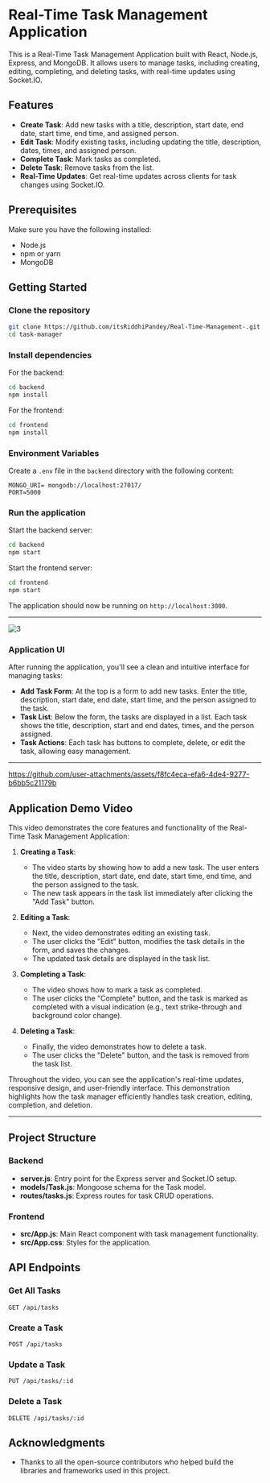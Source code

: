 # Real-Time Task Management Application

This is a Real-Time Task Management Application built with React, Node.js, Express, and MongoDB. It allows users to manage tasks, including creating, editing, completing, and deleting tasks, with real-time updates using Socket.IO.

## Features

- **Create Task**: Add new tasks with a title, description, start date, end date, start time, end time, and assigned person.
- **Edit Task**: Modify existing tasks, including updating the title, description, dates, times, and assigned person.
- **Complete Task**: Mark tasks as completed.
- **Delete Task**: Remove tasks from the list.
- **Real-Time Updates**: Get real-time updates across clients for task changes using Socket.IO.

## Prerequisites

Make sure you have the following installed:

- Node.js
- npm or yarn
- MongoDB

## Getting Started

### Clone the repository

```bash
git clone https://github.com/itsRiddhiPandey/Real-Time-Management-.git
cd task-manager
```

### Install dependencies

For the backend:

```bash
cd backend
npm install
```

For the frontend:

```bash
cd frontend
npm install
```

### Environment Variables

Create a `.env` file in the `backend` directory with the following content:

```
MONGO_URI= mongodb://localhost:27017/
PORT=5000
```

### Run the application

Start the backend server:

```bash
cd backend
npm start
```

Start the frontend server:

```bash
cd frontend
npm start
```

The application should now be running on `http://localhost:3000`.

---


![3](https://github.com/user-attachments/assets/f0de57ac-c8eb-47f9-a6cd-9837766126d1)

### Application UI
After running the application, you'll see a clean and intuitive interface for managing tasks:
- **Add Task Form**: At the top is a form to add new tasks. Enter the title, description, start date, end date, start time, and the person assigned to the task.
- **Task List**: Below the form, the tasks are displayed in a list. Each task shows the title, description, start and end dates, times, and the person assigned.
- **Task Actions**: Each task has buttons to complete, delete, or edit the task, allowing easy management.


---



https://github.com/user-attachments/assets/f8fc4eca-efa6-4de4-9277-b6bb5c21179b



## Application Demo Video

This video demonstrates the core features and functionality of the Real-Time Task Management Application:

1. **Creating a Task**:
   - The video starts by showing how to add a new task. The user enters the title, description, start date, end date, start time, end time, and the person assigned to the task. 
   - The new task appears in the task list immediately after clicking the "Add Task" button.

2. **Editing a Task**:
   - Next, the video demonstrates editing an existing task. 
   - The user clicks the "Edit" button, modifies the task details in the form, and saves the changes.
   - The updated task details are displayed in the task list.

3. **Completing a Task**:
   - The video shows how to mark a task as completed.
   - The user clicks the "Complete" button, and the task is marked as completed with a visual indication (e.g., text strike-through and background color change).

4. **Deleting a Task**:
   - Finally, the video demonstrates how to delete a task.
   - The user clicks the "Delete" button, and the task is removed from the task list.

Throughout the video, you can see the application's real-time updates, responsive design, and user-friendly interface. This demonstration highlights how the task manager efficiently handles task creation, editing, completion, and deletion.

---


## Project Structure

### Backend

- **server.js**: Entry point for the Express server and Socket.IO setup.
- **models/Task.js**: Mongoose schema for the Task model.
- **routes/tasks.js**: Express routes for task CRUD operations.

### Frontend

- **src/App.js**: Main React component with task management functionality.
- **src/App.css**: Styles for the application.

## API Endpoints

### Get All Tasks

```http
GET /api/tasks
```

### Create a Task

```http
POST /api/tasks
```

### Update a Task

```http
PUT /api/tasks/:id
```

### Delete a Task

```http
DELETE /api/tasks/:id
```

## Acknowledgments

- Thanks to all the open-source contributors who helped build the libraries and frameworks used in this project.
